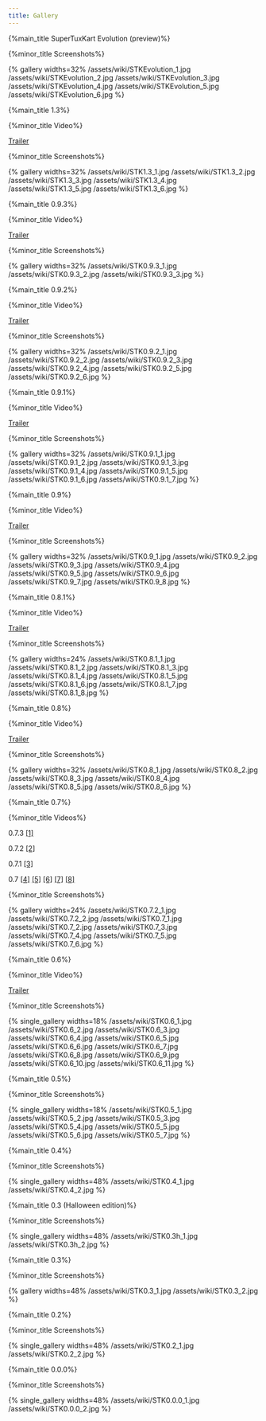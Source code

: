 ```yaml
---
title: Gallery
---
```


{%main_title SuperTuxKart Evolution (preview)%}

{%minor_title Screenshots%}

{% gallery widths=32%
/assets/wiki/STKEvolution_1.jpg
/assets/wiki/STKEvolution_2.jpg
/assets/wiki/STKEvolution_3.jpg
/assets/wiki/STKEvolution_4.jpg
/assets/wiki/STKEvolution_5.jpg
/assets/wiki/STKEvolution_6.jpg
%}

{%main_title 1.3%}

{%minor_title Video%}

[Trailer](https://trailer.supertuxkart.net/1.3/trailer.mp4)

{%minor_title Screenshots%}

{% gallery widths=32%
/assets/wiki/STK1.3_1.jpg
/assets/wiki/STK1.3_2.jpg
/assets/wiki/STK1.3_3.jpg
/assets/wiki/STK1.3_4.jpg
/assets/wiki/STK1.3_5.jpg
/assets/wiki/STK1.3_6.jpg
%}

{%main_title 0.9.3%}

{%minor_title Video%}

[Trailer](https://www.youtube.com/watch?v=hcgDUT4bwls)

{%minor_title Screenshots%}

{% gallery widths=32%
/assets/wiki/STK0.9.3_1.jpg
/assets/wiki/STK0.9.3_2.jpg
/assets/wiki/STK0.9.3_3.jpg
%}

{%main_title 0.9.2%}

{%minor_title Video%}

[Trailer](https://www.youtube.com/watch?v=ev8Zltau4zw)

{%minor_title Screenshots%}

{% gallery widths=32%
/assets/wiki/STK0.9.2_1.jpg
/assets/wiki/STK0.9.2_2.jpg
/assets/wiki/STK0.9.2_3.jpg
/assets/wiki/STK0.9.2_4.jpg
/assets/wiki/STK0.9.2_5.jpg
/assets/wiki/STK0.9.2_6.jpg
%}

{%main_title 0.9.1%}

{%minor_title Video%}

[Trailer](https://www.youtube.com/watch?v=tKD3aWJDg3M)

{%minor_title Screenshots%}

{% gallery widths=32%
/assets/wiki/STK0.9.1_1.jpg
/assets/wiki/STK0.9.1_2.jpg
/assets/wiki/STK0.9.1_3.jpg
/assets/wiki/STK0.9.1_4.jpg
/assets/wiki/STK0.9.1_5.jpg
/assets/wiki/STK0.9.1_6.jpg
/assets/wiki/STK0.9.1_7.jpg
%}

{%main_title 0.9%}

{%minor_title Video%}

[Trailer](https://www.youtube.com/watch?v=0FEwDH7XU9Q)

{%minor_title Screenshots%}

{% gallery widths=32%
/assets/wiki/STK0.9_1.jpg
/assets/wiki/STK0.9_2.jpg
/assets/wiki/STK0.9_3.jpg
/assets/wiki/STK0.9_4.jpg
/assets/wiki/STK0.9_5.jpg
/assets/wiki/STK0.9_6.jpg
/assets/wiki/STK0.9_7.jpg
/assets/wiki/STK0.9_8.jpg
%}

{%main_title 0.8.1%}

{%minor_title Video%}

[Trailer](https://www.youtube.com/watch?v=WutAN4i98_o)

{%minor_title Screenshots%}

{% gallery widths=24%
/assets/wiki/STK0.8.1_1.jpg
/assets/wiki/STK0.8.1_2.jpg
/assets/wiki/STK0.8.1_3.jpg
/assets/wiki/STK0.8.1_4.jpg
/assets/wiki/STK0.8.1_5.jpg
/assets/wiki/STK0.8.1_6.jpg
/assets/wiki/STK0.8.1_7.jpg
/assets/wiki/STK0.8.1_8.jpg
%}

{%main_title 0.8%}

{%minor_title Video%}

[Trailer](https://www.youtube.com/watch?v=wwSXCrNjTm4)

{%minor_title Screenshots%}

{% gallery widths=32%
/assets/wiki/STK0.8_1.jpg
/assets/wiki/STK0.8_2.jpg
/assets/wiki/STK0.8_3.jpg
/assets/wiki/STK0.8_4.jpg
/assets/wiki/STK0.8_5.jpg
/assets/wiki/STK0.8_6.jpg
%}

{%main_title 0.7%}

{%minor_title Videos%}

0.7.3 [[1]](https://www.youtube.com/watch?v=4ZoguEjB5XY)

0.7.2 [[2]](https://www.youtube.com/watch?v=7CHqMdDo_LU)

0.7.1 [[3]](https://www.youtube.com/watch?v=J4zMhV8Lb60)

0.7 [[4]](https://www.youtube.com/v/tAgDWSfEESA)
[[5]](https://www.youtube.com/watch?v=OB8B8ZxufEs)
[[6]](https://www.youtube.com/watch?v=HK9b9d6M_6s)
[[7]](https://www.youtube.com/watch?v=k9Bt2J5CbLY)
[[8]](https://www.youtube.com/watch?v=_D5D2AZaq5o)

{%minor_title Screenshots%}

{% gallery widths=24%
/assets/wiki/STK0.7.2_1.jpg
/assets/wiki/STK0.7.2_2.jpg
/assets/wiki/STK0.7_1.jpg
/assets/wiki/STK0.7_2.jpg
/assets/wiki/STK0.7_3.jpg
/assets/wiki/STK0.7_4.jpg
/assets/wiki/STK0.7_5.jpg
/assets/wiki/STK0.7_6.jpg
%}

{%main_title 0.6%}

{%minor_title Video%}

[Trailer](https://www.vimeo.com/2891554)

{%minor_title Screenshots%}

{% single_gallery widths=18%
/assets/wiki/STK0.6_1.jpg
/assets/wiki/STK0.6_2.jpg
/assets/wiki/STK0.6_3.jpg
/assets/wiki/STK0.6_4.jpg
/assets/wiki/STK0.6_5.jpg
/assets/wiki/STK0.6_6.jpg
/assets/wiki/STK0.6_7.jpg
/assets/wiki/STK0.6_8.jpg
/assets/wiki/STK0.6_9.jpg
/assets/wiki/STK0.6_10.jpg
/assets/wiki/STK0.6_11.jpg
%}

{%main_title 0.5%}

{%minor_title Screenshots%}

{% single_gallery widths=18%
/assets/wiki/STK0.5_1.jpg
/assets/wiki/STK0.5_2.jpg
/assets/wiki/STK0.5_3.jpg
/assets/wiki/STK0.5_4.jpg
/assets/wiki/STK0.5_5.jpg
/assets/wiki/STK0.5_6.jpg
/assets/wiki/STK0.5_7.jpg
%}

{%main_title 0.4%}

{%minor_title Screenshots%}

{% single_gallery widths=48%
/assets/wiki/STK0.4_1.jpg
/assets/wiki/STK0.4_2.jpg
%}

{%main_title 0.3 (Halloween edition)%}

{%minor_title Screenshots%}

{% single_gallery widths=48%
/assets/wiki/STK0.3h_1.jpg
/assets/wiki/STK0.3h_2.jpg
%}

{%main_title 0.3%}

{%minor_title Screenshots%}

{% gallery widths=48%
/assets/wiki/STK0.3_1.jpg
/assets/wiki/STK0.3_2.jpg
%}

{%main_title 0.2%}

{%minor_title Screenshots%}

{% single_gallery widths=48%
/assets/wiki/STK0.2_1.jpg
/assets/wiki/STK0.2_2.jpg
%}

{%main_title 0.0.0%}

{%minor_title Screenshots%}

{% single_gallery widths=48%
/assets/wiki/STK0.0.0_1.jpg
/assets/wiki/STK0.0.0_2.jpg
%}
